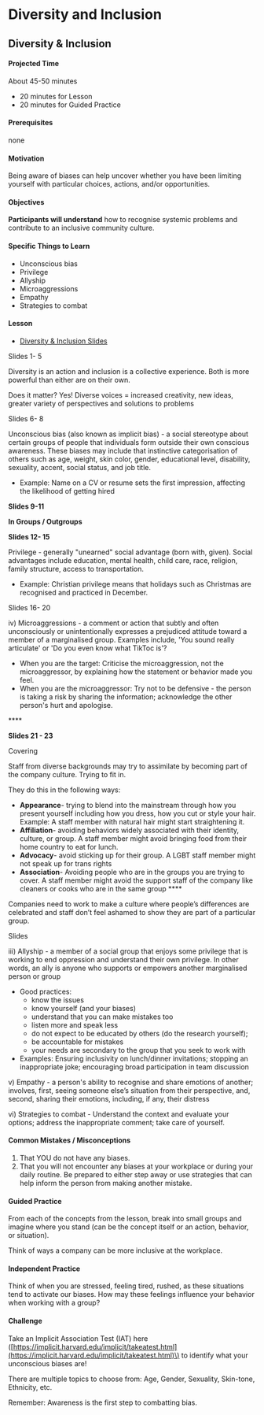 # Diversity and Inclusion

## Diversity & Inclusion

#### Projected Time

About 45-50 minutes

* 20 minutes for Lesson
* 20 minutes for Guided Practice

#### Prerequisites

none

#### Motivation

Being aware of biases can help uncover whether you have been limiting yourself with particular choices, actions, and/or opportunities.

#### Objectives

**Participants will understand** how to recognise systemic problems and contribute to an inclusive community culture.

#### Specific Things to Learn

* Unconscious bias
* Privilege
* Allyship
* Microaggressions
* Empathy
* Strategies to combat

#### Lesson

* [Diversity & Inclusion Slides](https://docs.google.com/presentation/d/1gk-mLW_XpOYaEgDQX_s9NPulyuu6Fnd0szZc9Sv4WRY/edit?usp=sharing)

Slides 1- 5

Diversity is an action and inclusion is a collective experience. Both is more powerful than either are on their own.

Does it matter? Yes! Diverse voices = increased creativity, new ideas, greater variety of perspectives and solutions to problems

Slides 6- 8

Unconscious bias \(also known as implicit bias\) - a social stereotype about certain groups of people that individuals form outside their own conscious awareness. These biases may include that instinctive categorisation of others such as age, weight, skin color, gender, educational level, disability, sexuality, accent, social status, and job title.

* Example: Name on a CV or resume sets the first impression, affecting the likelihood of getting hired

**Slides 9-11**

**In Groups / Outgroups** 

**Slides 12- 15** 

Privilege - generally "unearned" social advantage \(born with, given\). Social advantages include education, mental health, child care, race, religion, family structure, access to transportation.

* Example: Christian privilege means that holidays such as Christmas are recognised and practiced in December.

Slides 16- 20

iv\) Microaggressions - a comment or action that subtly and often unconsciously or unintentionally expresses a prejudiced attitude toward a member of a marginalised group. Examples include, 'You sound really articulate' or 'Do you even know what TikToc is'?

* When you are the target: Criticise the microaggression, not the microaggressor, by explaining how the statement or behavior made you feel.
* When you are the microaggressor: Try not to be defensive - the person is taking a risk by sharing the information; acknowledge the other person's hurt and apologise.

\*\*\*\*

**Slides 21 - 23**

Covering  


Staff from diverse backgrounds may try to assimilate by becoming part of the company culture. Trying to fit in.  
  
They do this in the following ways:

* **Appearance**- trying to blend into the mainstream through how you present yourself  including how you dress, how you cut or style your hair. Example: A staff member with natural hair might start straightening it. 
* **Affiliation**- avoiding behaviors widely associated with their identity, culture, or group. A staff member might avoid bringing food from their home country to eat for lunch.
* **Advocacy**-  avoid sticking up for their group.  A LGBT staff member might not speak up for trans rights
* **Association**- Avoiding people who are in the groups you are trying to cover. A staff member might avoid the support staff of the company like cleaners or cooks who are in the same group ****

Companies need to work to make a culture where people’s differences are celebrated and staff don’t feel ashamed to show they are part of a particular group. 

Slides 

iii\) Allyship - a member of a social group that enjoys some privilege that is working to end oppression and understand their own privilege. In other words, an ally is anyone who supports or empowers another marginalised person or group

* Good practices: 
  * know the issues
  * know yourself \(and your biases\)
  * understand that you can make mistakes too
  * listen more and speak less
  * do not expect to be educated by others \(do the research yourself\); 
  * be accountable for mistakes 
  * your needs are secondary to the group that you seek to work with
* Examples: Ensuring inclusivity on lunch/dinner invitations; stopping an inappropriate joke; encouraging broad participation in team discussion



v\) Empathy - a person's ability to recognise and share emotions of another; involves, first, seeing someone else’s situation from their perspective, and, second, sharing their emotions, including, if any, their distress

vi\) Strategies to combat - Understand the context and evaluate your options; address the inappropriate comment; take care of yourself.

#### Common Mistakes / Misconceptions

1. That YOU do not have any biases.
2. That you will not encounter any biases at your workplace or during your daily routine. Be prepared to either step away or use strategies that can help inform the person from making another mistake.

#### Guided Practice

From each of the concepts from the lesson, break into small groups and imagine where you stand \(can be the concept itself or an action, behavior, or situation\). 

Think of ways a company can be more inclusive at the workplace.

#### Independent Practice

Think of when you are stressed, feeling tired, rushed, as these situations tend to activate our biases. How may these feelings influence your behavior when working with a group? 

#### Challenge

Take an Implicit Association Test \(IAT\) here \([https://implicit.harvard.edu/implicit/takeatest.html](https://implicit.harvard.edu/implicit/takeatest.html)\) to identify what your unconscious biases are!

There are multiple topics to choose from: Age, Gender, Sexuality, Skin-tone, Ethnicity, etc.

Remember: Awareness is the first step to combatting bias.

